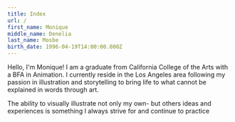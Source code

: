 ```yaml
---
title: Index
url: /
first_name: Monique
middle_name: Denelia
last_name: Mosbe
birth_date: 1996-04-19T14:00:00.000Z
---
```

Hello, I'm Monique! I am a graduate from California College of the Arts with a BFA in Animation. I currently reside in the Los Angeles area following my passion in illustration and storytelling to bring life to what cannot be explained in words through art.

The ability to visually illustrate not only my own- but others ideas and experiences is something I always strive for and continue to practice
